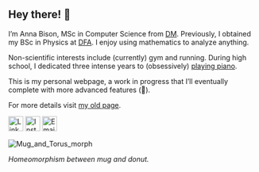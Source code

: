 ## Hey there! 👋

I’m Anna Bison, MSc in Computer Science from [DM](https://www.math.unipd.it). Previously, I obtained my BSc in Physics at [DFA](https://www.dfa.unipd.it).
I enjoy using mathematics to analyze anything.

Non-scientific interests include (currently) gym and running.
During high school, I dedicated three intense years to (obsessively) [playing piano](https://www.youtube.com/watch?v=EzEqQUG-qkw).

This is my personal webpage, a work in progress that I’ll eventually complete with more advanced features (🤌).

For more details visit [my old page](https://nnbison.wordpress.com/).

<a href="https://www.linkedin.com/in/annabison" target="_blank"><img src="https://cdn.jsdelivr.net/npm/simple-icons@v3/icons/linkedin.svg" alt="LinkedIn" width="30" height="30"></a>
<a href="https://instagram.com/annabison_" target="_blank"><img src="https://cdn.jsdelivr.net/npm/simple-icons@v3/icons/instagram.svg" alt="Instagram" width="30" height="30"></a>
<a href="mailto:anna.bison@pm.me" target="_blank"><img src="https://cdn.jsdelivr.net/npm/simple-icons@v3/icons/mail-dot-ru.svg" alt="Email" width="30" height="30"></a>

![Mug_and_Torus_morph](https://upload.wikimedia.org/wikipedia/commons/2/26/Mug_and_Torus_morph.gif)  

_Homeomorphism between mug and donut._

